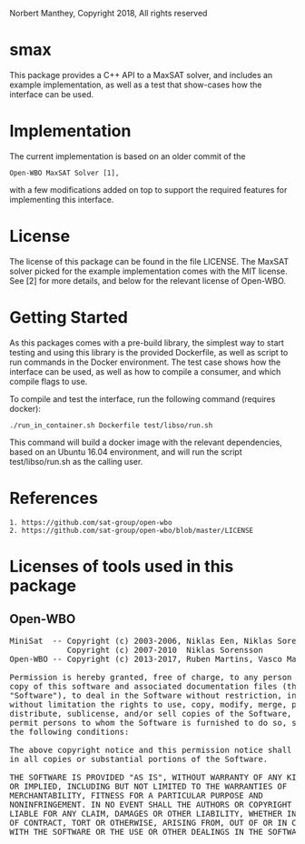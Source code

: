 Norbert Manthey, Copyright 2018, All rights reserved

# smax

This package provides a C++ API to a MaxSAT solver, and includes an example
implementation, as well as a test that show-cases how the interface can be used.

# Implementation

The current implementation is based on an older commit of the

    Open-WBO MaxSAT Solver [1],

with a few modifications added on top to support the required features for
implementing this interface.

# License

The license of this package can be found in the file LICENSE. The MaxSAT solver
picked for the example implementation comes with the MIT license. See [2] for
more details, and below for the relevant license of Open-WBO.

# Getting Started

As this packages comes with a pre-build library, the simplest way to start
testing and using this library is the provided Dockerfile, as well as script
to run commands in the Docker environment. The test case shows how the interface
can be used, as well as how to compile a consumer, and which compile flags to
use.

To compile and test the interface, run the following command (requires docker):

```
./run_in_container.sh Dockerfile test/libso/run.sh
```

This command will build a docker image with the relevant dependencies, based on
an Ubuntu 16.04 environment, and will run the script test/libso/run.sh as the
calling user.

# References

    1. https://github.com/sat-group/open-wbo
    2. https://github.com/sat-group/open-wbo/blob/master/LICENSE

# Licenses of tools used in this package

## Open-WBO

<pre>
MiniSat  -- Copyright (c) 2003-2006, Niklas Een, Niklas Sorensson
            Copyright (c) 2007-2010  Niklas Sorensson
Open-WBO -- Copyright (c) 2013-2017, Ruben Martins, Vasco Manquinho, Ines Lynce

Permission is hereby granted, free of charge, to any person obtaining a
copy of this software and associated documentation files (the
"Software"), to deal in the Software without restriction, including
without limitation the rights to use, copy, modify, merge, publish,
distribute, sublicense, and/or sell copies of the Software, and to
permit persons to whom the Software is furnished to do so, subject to
the following conditions:

The above copyright notice and this permission notice shall be included
in all copies or substantial portions of the Software.

THE SOFTWARE IS PROVIDED "AS IS", WITHOUT WARRANTY OF ANY KIND, EXPRESS
OR IMPLIED, INCLUDING BUT NOT LIMITED TO THE WARRANTIES OF
MERCHANTABILITY, FITNESS FOR A PARTICULAR PURPOSE AND
NONINFRINGEMENT. IN NO EVENT SHALL THE AUTHORS OR COPYRIGHT HOLDERS BE
LIABLE FOR ANY CLAIM, DAMAGES OR OTHER LIABILITY, WHETHER IN AN ACTION
OF CONTRACT, TORT OR OTHERWISE, ARISING FROM, OUT OF OR IN CONNECTION
WITH THE SOFTWARE OR THE USE OR OTHER DEALINGS IN THE SOFTWARE.
</pre>

